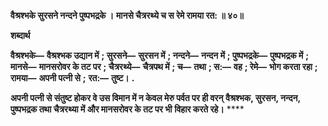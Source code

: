 **वैश्रश्भके सुरसने नन्दने पुष्पभद्रके ।** **मानसे चैत्ररथ्ये च स रेमे रामया रत: ॥ ४०॥** 

**शब्दार्थ** 

**वैश्रश्भके—** **वैश्रश्भक उद्यान में** **; सुरसने—** **सुरसन में** **; नन्दने—** **नन्दन में** **; पुष्पभद्रके—** **पुष्पभद्रक में** **; मानसे—** **मानसरोवर के तट पर** **; चैत्ररथ्ये—** **चैत्रपथ में** **; च—** **तथा** **; स:—** **वह** **; रेमे—** **भोग करता रहा** **; रामया—** **अपनी पत्नी से** **;** **रत:—** **तुष्ट।** **.** 

**अपनी पत्नी से संतुष्ट होकर वे उस विमान में न केवल मेरु पर्वत पर ही वरन्** **वैश्रश्भक, सुरसन, नन्दन, पुष्पभद्रक तथा चैत्ररथ्या में और मानसरोवर के तट पर भी** **विहार करते रहे।** **** 